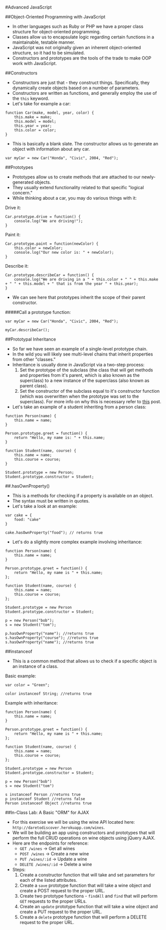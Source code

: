#Advanced JavaScript

##Object-Oriented Programming with JavaScript
- In other languages such as Ruby or PHP we have a proper class structure for object-oriented programming.
- Classes allow us to encapsulate logic regarding certain functions in a maintainable, testable manner.
- JavaScript was not originally given an inherent object-oriented structure, so it had to be simulated.
- Constructors and prototypes are the tools of the trade to make OOP work with JavaScript.

##Constructors
- Constructors are just that - they construct things. Specifically, they dynamically create objects based on a number of parameters.
- Constructors are written as functions, and generally employ the use of the `this` keyword.
- Let's take for example a car:

```
function Car(make, model, year, color) {
	this.make = make;
	this.model = model;
	this.year = year;
	this.color = color;
}
```

- This is basically a blank slate. The constructor allows us to generate an object with information about any car.

```
var myCar = new Car("Honda", "Civic", 2004, "Red");
```

##Prototypes
- Prototypes allow us to create methods that are attached to our newly-generated objects.
- They usually extend functionality related to that specific "logical concern."
- While thinking about a car, you may do various things with it:

Drive it:

```
Car.prototype.drive = function() {
	console.log("We are driving!");
}
```

Paint it:

```
Car.prototype.paint = function(newColor) {
	this.color = newColor;
	console.log("Our new color is: " + newColor);
}
```

Describe it:

```
Car.prototype.describeCar = function() {
	console.log("We are driving in a " + this.color + " " + this.make + " " + this.model + " that is from the year " + this.year);
}
```

- We can see here that prototypes inherit the scope of their parent constructor.

#####Call a prototype function:

```
var myCar = new Car("Honda", "Civic", 2004, "Red");

myCar.describeCar();
```

##Prototypal Inheritance
- So far we have seen an example of a single-level prototype chain.
- In the wild you will likely see multi-level chains that inherit properties from other "classes."
- Inheritance is usually done in JavaScript via a two-step process:
	1. Set the prototype of the subclass (the class that will get methods and properties from it's parent, which is also known as the superclass) to a new instance of the superclass (also known as parent class).
	2. Set the constructor of the subclass equal to it's constructor function (which was overwritten when the prototype was set to the superclass). For more info on why this is necessary refer to [this](http://stackoverflow.com/questions/8453887/why-is-it-necessary-to-set-the-prototype-constructor) post.
- Let's take an example of a student inheriting from a person class:

```
function Person(name) {
	this.name = name;
}

Person.prototype.greet = function() {
	return "Hello, my name is: " + this.name;
}

function Student(name, course) {
	this.name = name;
	this.course = course;
}

Student.prototype = new Person;
Student.prototype.constructor = Student;
```

##.hasOwnProperty()
- This is a methods for checking if a property is available on an object.
- The syntax must be written in quotes.
- Let's take a look at an example:

```
var cake = {
	food: "cake"
}

cake.hasOwnProperty("food"); // returns true
```

- Let's do a slightly more complex example involving inheritance:

```
function Person(name) {
	this.name = name;
}

Person.prototype.greet = function() {
	return "Hello, my name is " + this.name;
};

function Student(name, course) {
	this.name = name;
	this.course = course;
};

Student.prototype = new Person
Student.prototype.constructor = Student;

p = new Person("bob");
s = new Student("tom");

p.hasOwnProperty("name"); //returns true
s.hasOwnProperty("course"); //returns true
s.hasOwnProperty("name"); //returns true
```

##instanceof
- This is a common method that allows us to check if a specific object is an instance of a class.

Basic example:

```
var color = "Green";

color instanceof String; //returns true
```

Example with inheritance:

```
function Person(name) {
	this.name = name;
}

Person.prototype.greet = function() {
	return "Hello, my name is " + this.name;
};

function Student(name, course) {
	this.name = name;
	this.course = course;
};

Student.prototype = new Person
Student.prototype.constructor = Student;

p = new Person("bob")
s = new Student("tom")

s instanceof Person //returns true
p instanceof Student //returns false
Person instanceof Object //returns true
```

##In-Class Lab: A Basic "ORM" for AJAX
- For this exercise we will be using the wine API located here: `http://daretodiscover.herokuapp.com/wines`.
- We will be building an app using constructors and prototypes that will perform the full CRUD operations on wine objects using jQuery AJAX.
- Here are the endpoints for reference:
	- `GET /wines` -> Get all wines
	- `POST /wines` -> Create a new wine
	- `PUT /wines/:id` -> Update a wine
	- `DELETE /wines/:id` -> Delete a wine
- Steps:
	1. Create a constructor function that will take and set parameters for each of the listed attributes.
	2. Create a `save` prototype function that will take a wine object and create a POST request to the proper URL.
	3. Create two prototype functions - `findAll` and `find` that will perform `GET` requests to the proper URLs.
	4. Create an `update` prototype function that will take a wine object and create a PUT request to the proper URL.
	5. Create a `delete` prototype function that will perform a DELETE request to the proper URL. 